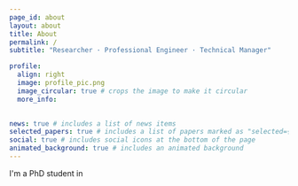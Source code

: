 ```yaml
---
page_id: about
layout: about
title: About
permalink: /
subtitle: "Researcher · Professional Engineer · Technical Manager"

profile:
  align: right
  image: profile_pic.png
  image_circular: true # crops the image to make it circular
  more_info: 
  

news: true # includes a list of news items
selected_papers: true # includes a list of papers marked as "selected={true}"
social: true # includes social icons at the bottom of the page
animated_background: true # includes an animated background
---
```


I'm a PhD student in 
